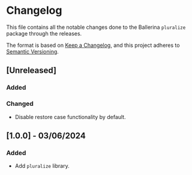 # Changelog

This file contains all the notable changes done to the Ballerina `pluralize` package through the releases.

The format is based on [Keep a Changelog](https://keepachangelog.com/en/1.0.0/),
and this project adheres to [Semantic Versioning](https://semver.org/spec/v2.0.0.html).

## [Unreleased]

### Added

### Changed
- Disable restore case functionality by default.

## [1.0.0] - 03/06/2024

### Added
- Add `pluralize` library.
